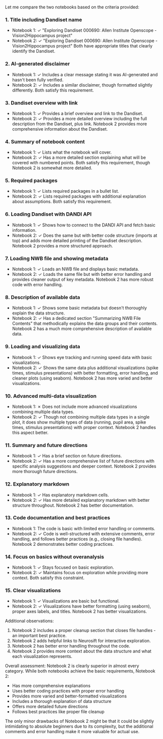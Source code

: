 Let me compare the two notebooks based on the criteria provided:

### 1. Title including Dandiset name
- Notebook 1: ✓ "Exploring Dandiset 000690: Allen Institute Openscope - Vision2Hippocampus project"
- Notebook 2: ✓ "Exploring Dandiset 000690: Allen Institute Openscope - Vision2Hippocampus project"
Both have appropriate titles that clearly identify the Dandiset.

### 2. AI-generated disclaimer
- Notebook 1: ✓ Includes a clear message stating it was AI-generated and hasn't been fully verified.
- Notebook 2: ✓ Includes a similar disclaimer, though formatted slightly differently.
Both satisfy this requirement.

### 3. Dandiset overview with link
- Notebook 1: ✓ Provides a brief overview and link to the Dandiset.
- Notebook 2: ✓ Provides a more detailed overview including the full description from the Dandiset, plus link.
Notebook 2 provides more comprehensive information about the Dandiset.

### 4. Summary of notebook content
- Notebook 1: ✓ Lists what the notebook will cover.
- Notebook 2: ✓ Has a more detailed section explaining what will be covered with numbered points.
Both satisfy this requirement, though Notebook 2 is somewhat more detailed.

### 5. Required packages
- Notebook 1: ✓ Lists required packages in a bullet list.
- Notebook 2: ✓ Lists required packages with additional explanation about assumptions.
Both satisfy this requirement.

### 6. Loading Dandiset with DANDI API
- Notebook 1: ✓ Shows how to connect to the DANDI API and fetch basic information.
- Notebook 2: ✓ Does the same but with better code structure (imports at top) and adds more detailed printing of the Dandiset description.
Notebook 2 provides a more structured approach.

### 7. Loading NWB file and showing metadata
- Notebook 1: ✓ Loads an NWB file and displays basic metadata.
- Notebook 2: ✓ Loads the same file but with better error handling and provides cleaner output of key metadata.
Notebook 2 has more robust code with error handling.

### 8. Description of available data
- Notebook 1: ✓ Shows some basic metadata but doesn't thoroughly explain the data structure.
- Notebook 2: ✓ Has a dedicated section "Summarizing NWB File Contents" that methodically explains the data groups and their contents.
Notebook 2 has a much more comprehensive description of available data.

### 9. Loading and visualizing data
- Notebook 1: ✓ Shows eye tracking and running speed data with basic visualizations.
- Notebook 2: ✓ Shows the same data plus additional visualizations (spike times, stimulus presentations) with better formatting, error handling, and cleaner plots (using seaborn).
Notebook 2 has more varied and better visualizations.

### 10. Advanced multi-data visualization
- Notebook 1: ✗ Does not include more advanced visualizations combining multiple data types.
- Notebook 2: ✓ Though not combining multiple data types in a single plot, it does show multiple types of data (running, pupil area, spike times, stimulus presentations) with proper context.
Notebook 2 handles this aspect better.

### 11. Summary and future directions
- Notebook 1: ✓ Has a brief section on future directions.
- Notebook 2: ✓ Has a more comprehensive list of future directions with specific analysis suggestions and deeper context.
Notebook 2 provides more thorough future directions.

### 12. Explanatory markdown
- Notebook 1: ✓ Has explanatory markdown cells.
- Notebook 2: ✓ Has more detailed explanatory markdown with better structure throughout.
Notebook 2 has better documentation.

### 13. Code documentation and best practices
- Notebook 1: The code is basic with limited error handling or comments.
- Notebook 2: ✓ Code is well-structured with extensive comments, error handling, and follows better practices (e.g., closing file handles).
Notebook 2 demonstrates better coding practices.

### 14. Focus on basics without overanalysis
- Notebook 1: ✓ Stays focused on basic exploration.
- Notebook 2: ✓ Maintains focus on exploration while providing more context.
Both satisfy this constraint.

### 15. Clear visualizations
- Notebook 1: ✓ Visualizations are basic but functional.
- Notebook 2: ✓ Visualizations have better formatting (using seaborn), proper axes labels, and titles.
Notebook 2 has better visualizations.

Additional observations:
1. Notebook 2 includes a proper cleanup section that closes file handles - an important best practice.
2. Notebook 2 adds helpful links to Neurosift for interactive exploration.
3. Notebook 2 has better error handling throughout the code.
4. Notebook 2 provides more context about the data structure and what each visualization represents.

Overall assessment:
Notebook 2 is clearly superior in almost every category. While both notebooks achieve the basic requirements, Notebook 2:
- Has more comprehensive explanations
- Uses better coding practices with proper error handling
- Provides more varied and better-formatted visualizations
- Includes a thorough explanation of data structure
- Offers more detailed future directions
- Follows best practices like proper file cleanup

The only minor drawbacks of Notebook 2 might be that it could be slightly intimidating to absolute beginners due to its complexity, but the additional comments and error handling make it more valuable for actual use.